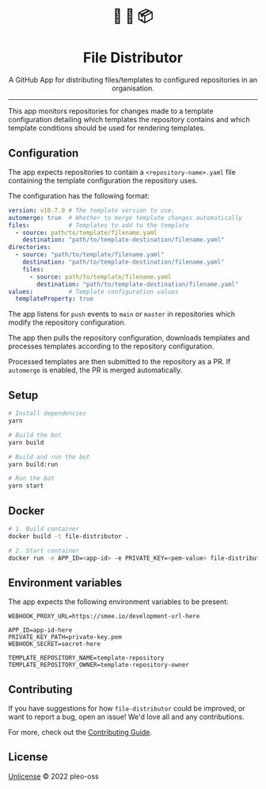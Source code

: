 <h1 align="center">
📄 🔄 📦
</h1>
<h1 align="center"> File Distributor</h1>

<p align="center">A GitHub App for distributing files/templates to configured repositories in an organisation.</p>

---

This app monitors repositories for changes made to a template configuration detailing which templates the repository contains and which template conditions should be used for rendering templates.

## Configuration
The app expects repositories to contain a `<repository-name>.yaml` file containing the template configuration the repository uses.

The configuration has the following format: 

``` yaml
version: v10.7.0 # The template version to use.
automerge: true  # Whether to merge template changes automatically
files:           # Templates to add to the template
  - source: path/to/template/filename.yaml
    destination: "path/to/template-destination/filename.yaml"
directories:
  - source: "path/to/template/filename.yaml"
    destination: "path/to/template-destination/filename.yaml"
    files:
      - source: path/to/template/filename.yaml
        destination: "path/to/template-destination/filename.yaml"
values:          # Template configuration values
  templateProperty: true
```

The app listens for `push` events to `main` or `master` in repositories which modify the repository configuration. 

The app then pulls the repository configuration, downloads templates and processes templates according to the repository configuration. 

Processed templates are then submitted to the repository as a PR. If `automerge` is enabled, the PR is merged automatically.

## Setup

```sh
# Install dependencies
yarn

# Build the bot
yarn build

# Build and run the bot
yarn build:run

# Run the bot
yarn start
```

## Docker

```sh
# 1. Build container
docker build -t file-distributor .

# 2. Start container
docker run -e APP_ID=<app-id> -e PRIVATE_KEY=<pem-value> file-distributor
```

## Environment variables
The app expects the following environment variables to be present:
```
WEBHOOK_PROXY_URL=https://smee.io/development-url-here

APP_ID=app-id-here
PRIVATE_KEY_PATH=private-key.pem
WEBHOOK_SECRET=secret-here

TEMPLATE_REPOSITORY_NAME=template-repository
TEMPLATE_REPOSITORY_OWNER=template-repository-owner
```

## Contributing

If you have suggestions for how `file-distributor` could be improved, or want to report a bug, open an issue! We'd love all and any contributions.

For more, check out the [Contributing Guide](CONTRIBUTING.md).

## License

[Unlicense](LICENSE) © 2022 pleo-oss
